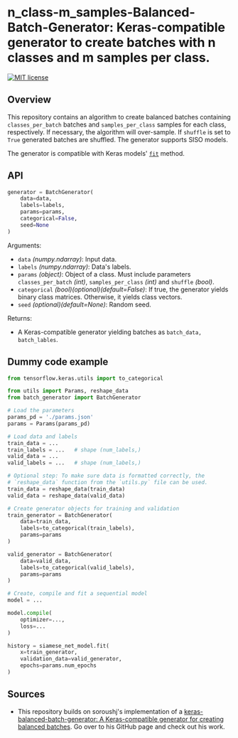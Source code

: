 # n_class-m_samples-Balanced-Batch-Generator: Keras-compatible generator to create batches with n classes and m samples per class.

[![MIT license](https://img.shields.io/badge/license-MIT-brightgreen.svg)](https://opensource.org/licenses/MIT)

## Overview

This repository contains an algorithm to create balanced batches containing `classes_per_batch` batches and `samples_per_class` samples for each class, respectively. If necessary, the algorithm will over-sample. If `shuffle` is set to `True` generated batches are shuffled. The generator supports SISO models.

The generator is compatible with Keras models' [`fit`](https://keras.io/api/models/model_training_apis/#fit-method) method.

## API

```python
generator = BatchGenerator(
    data=data,
    labels=labels,
    params=params,
    categorical=False,
    seed=None
)
```

Arguments:
- `data` *(numpy.ndarray)*: Input data.
- `labels` *(numpy.ndarray)*: Data's labels.
- `params` *(object)*: Object of a class. Must include parameters `classes_per_batch` *(int)*, `samples_per_class` *(int)* and `shuffle` *(bool)*.
- `categorical` *(bool)(optional)(default=False)*: If true, the generator yields binary class matrices. Otherwise, it yields class vectors.
- `seed` *(optional)(default=None)*: Random seed.

Returns:
- A Keras-compatible generator yielding batches as `batch_data, batch_lables`.

## Dummy code example

```python
from tensorflow.keras.utils import to_categorical

from utils import Params, reshape_data
from batch_generator import BatchGenerator

# Load the parameters
params_pd = './params.json'
params = Params(params_pd)

# Load data and labels
train_data = ...
train_labels = ...   # shape (num_labels,)
valid_data = ...
valid_labels = ...   # shape (num_labels,)

# Optional step: To make sure data is formatted correctly, the
# `reshape_data` function from the `utils.py` file can be used.
train_data = reshape_data(train_data)
valid_data = reshape_data(valid_data)

# Create generator objects for training and validation
train_generator = BatchGenerator(
    data=train_data,
    labels=to_categorical(train_labels),
    params=params
)

valid_generator = BatchGenerator(
    data=valid_data,
    labels=to_categorical(valid_labels),
    params=params
)

# Create, compile and fit a sequential model
model = ...

model.compile(
    optimizer=...,
    loss=...
)

history = siamese_net_model.fit(
    x=train_generator,
    validation_data=valid_generator,
    epochs=params.num_epochs
)
```

## Sources

- This repository builds on soroushj's implementation of a [keras-balanced-batch-generator: A Keras-compatible generator for creating balanced batches](https://github.com/soroushj/keras-balanced-batch-generator). Go over to his GitHub page and check out his work.
